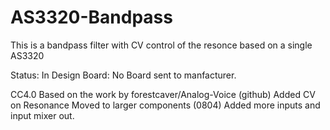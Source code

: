# AS3320-Bandpass
This is a bandpass filter with CV control of the resonce based on a single  AS3320

Status: In Design
Board: No Board sent to manfacturer.

CC4.0
Based on the work by forestcaver/Analog-Voice (github)
Added CV on Resonance
Moved to larger components (0804)
Added more inputs and input mixer out.
